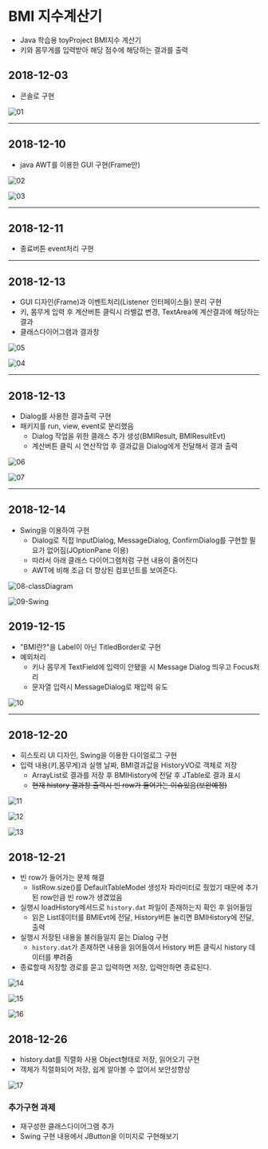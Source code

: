 # BMI 지수계산기

* Java 학습용 toyProject BMI지수 계산기
* 키와 몸무게를 입력받아 해당 점수에 해당하는 결과를 출력

## 2018-12-03
* 콘솔로 구현

![01](https://github.com/younggeun0/younggeun0.github.io/blob/master/_posts/img/toyProjects/bmi01.PNG?raw=true) 

---

## 2018-12-10
* java AWT를 이용한 GUI 구현(Frame만)


![02](https://github.com/younggeun0/younggeun0.github.io/blob/master/_posts/img/toyProjects/bmi02.png?raw=true) 

![03](https://github.com/younggeun0/younggeun0.github.io/blob/master/_posts/img/toyProjects/bmi03.png?raw=true) 


---

## 2018-12-11
* 종료버튼 event처리 구현

---

## 2018-12-13
* GUI 디자인(Frame)과 이벤트처리(Listener 인터페이스들) 분리 구현
* 키, 몸무게 입력 후 계산버튼 클릭시 라벨값 변경, TextArea에 계산결과에 해당하는 결과 
* 클래스다이어그램과 결과창


![05](https://github.com/younggeun0/younggeun0.github.io/blob/master/_posts/img/toyProjects/bmi05.png) 

![04](https://github.com/younggeun0/younggeun0.github.io/blob/master/_posts/img/toyProjects/bmi04.png)


---

## 2018-12-13
* Dialog를 사용한 결과출력 구현
* 패키지를 run, view, event로 분리했음
  * Dialog 작업을 위한 클래스 추가 생성(BMIResult, BMIResultEvt)
  * 계산버튼 클릭 시 연산작업 후 결과값을 Dialog에게 전달해서 결과 출력


![06](https://github.com/younggeun0/younggeun0.github.io/blob/master/_posts/img/toyProjects/bmi06.png)

![07](https://github.com/younggeun0/younggeun0.github.io/blob/master/_posts/img/toyProjects/bmi07.png)

---

## 2018-12-14
* Swing을 이용하여 구현
  * Dialog로 직접 InputDialog, MessageDialog, ConfirmDialog를 구현할 필요가 없어짐(JOptionPane 이용)
  * 따라서 아래 클래스 다이어그램처럼 구현 내용이 줄어진다
  * AWT에 비해 조금 더 향상된 컴포넌트를 보여준다.


![08-classDiagram](https://github.com/younggeun0/younggeun0.github.io/blob/master/_posts/img/toyProjects/bmi08.png)

![09-Swing](https://github.com/younggeun0/younggeun0.github.io/blob/master/_posts/img/toyProjects/bmi09.png)


## 2019-12-15
* "BMI란?"을 Label이 아닌 TitledBorder로 구현
* 예외처리
  * 키나 몸무게 TextField에 입력이 안됐을 시 Message Dialog 띄우고 Focus처리
  * 문자열 입력시 MessageDialog로 재입력 유도


![10](https://github.com/younggeun0/younggeun0.github.io/blob/master/_posts/img/toyProjects/bmi10.png) 

---

## 2018-12-20
* 히스토리 UI 디자인, Swing을 이용한 다이얼로그 구현
* 입력 내용(키,몸무게)과 실행 날짜, BMI결과값을 HistoryVO로 객체로 저장
  * ArrayList로 결과를 저장 후 BMIHistory에 전달 후 JTable로 결과 표시
  * ~~현재 history 결과창 출력시 빈 row가 들어가는 이슈있음(보완예정)~~

![11](https://github.com/younggeun0/younggeun0.github.io/blob/master/_posts/img/toyProjects/bmi11.png?raw=true) 

![12](https://github.com/younggeun0/younggeun0.github.io/blob/master/_posts/img/toyProjects/bmi12.png) 

![13](https://github.com/younggeun0/younggeun0.github.io/blob/master/_posts/img/toyProjects/bmi13.png) 


## 2018-12-21
* 빈 row가 들어가는 문제 해결
  * listRow.size()를 DefaultTableModel 생성자 파라미터로 줬었기 때문에 추가된 row만큼 빈 row가 생겼었음
* 실행시 loadHistory메서드로 `history.dat` 파일이 존재하는지 확인 후 읽어들임
  * 읽은 List데이터를 BMIEvt에 전달, History버튼 눌리면 BMIHistory에 전달, 출력
* 실행시 저장된 내용을 불러들일지 묻는 Dialog 구현
  * `history.dat`가 존재하면 내용을 읽어들여서 History 버튼 클릭시 history 데이터를 뿌려줌
* 종료할때 저장할 경로를 묻고 입력하면 저장, 입력안하면 종료된다.

![14](https://github.com/younggeun0/younggeun0.github.io/blob/master/_posts/img/toyProjects/bmi14.png) 

![15](https://github.com/younggeun0/younggeun0.github.io/blob/master/_posts/img/toyProjects/bmi15.png) 

![16](https://github.com/younggeun0/younggeun0.github.io/blob/master/_posts/img/toyProjects/bmi16.png) 

## 2018-12-26
* history.dat를 직렬화 사용 Object형태로 저장, 읽어오기 구현
* 객체가 직렬화되어 저장, 쉽게 알아볼 수 없어서 보안성향상

![17](https://github.com/younggeun0/younggeun0.github.io/blob/master/_posts/img/toyProjects/bmi17.png) 

### 추가구현 과제
* 재구성한 클래스다이어그램 추가
* Swing 구현 내용에서 JButton을 이미지로 구현해보기

